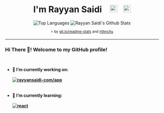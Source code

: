 <h1 align="center">I'm Rayyan Saidi &nbsp;&nbsp;&nbsp;<a href="https://rayyansaidi.com/"><img height="24" width="24" src="https://raw.githubusercontent.com/nthnchu/nthnchu/master/assets/link.svg"></a>&nbsp;&nbsp;&nbsp;<a href="https://github.com/Ryyn-Sd"><img height="24" width="24" src="https://raw.githubusercontent.com/nthnchu/nthnchu/master/assets/github-mark.svg"></a></h1>
<div align="center">
  <img alt="Top Languages" src="https://github-readme-stats.vercel.app/api/top-langs?username=Ryyn-Sd&theme=merko">
  <img alt="Rayyan Saidi's Github Stats" src="https://github-readme-stats.vercel.app/api?username=Ryyn-Sd&count_private=true&line_height=27&show_icons=true&theme=merko">
  <sub><p align="center">⚡️ by <a target="_blank" href="https://git.io/readme-stats">git.io/readme-stats</a> and <a href="https://github.com/nthnchu">nthnchu</a></p></sub>
</div>
<hr>
<div>
 <h3>Hi There 👋! Welcome to my GitHub profile!</h3>
 <br />
 <b>
  <ul>
   <li>
    🔭 I’m currently working on:
    <br />
    <br />
    <a href="https://github.com/rayyansaidi-com/app"><img alt="rayyansaidi-com/app" src="https://github-readme-stats.vercel.app/api/pin?username=rayyansaidi-com&repo=app&show_owner=true&cache_seconds=1800&merko" /></a>
   </li>
   <br />
   <br />
   <li>
    🌱 I’m currently learning:
    <br />
    <br />
    <a href="https://github.com/facebook/react"><img alt="react" src="https://github-readme-stats.vercel.app/api/pin?username=facebook&repo=react&cache_seconds=1800&merko" /></a>
   </li>
  </ul>
 </b>
</div>
